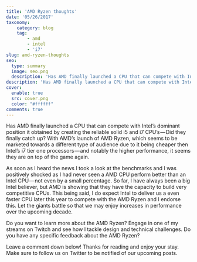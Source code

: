 ```yaml
---
title: 'AMD Ryzen thoughts'
date: '05/26/2017'
taxonomy:
    category: blog
    tag:
        - amd
        - intel
        - 'i7'
slug: amd-ryzen-thoughts
seo:
  type: summary
  image: seo.png
  description: 'Has AMD finally launched a CPU that can compete with Intel’s dominant position it obtained by creating the reliable solid i5 and i7 CPU’s — Did they finally catch up? With AMD’s launch of AMD Ryzen, which seems to be marketed towards a different type of audience due to it being cheaper then Intel’s i7 tier one processors — and notably the higher performance, it seems they are on top of the game again.'
description: 'Has AMD finally launched a CPU that can compete with Intel’s dominant position it obtained by creating the reliable solid i5 and i7 CPU’s — Did they finally catch up?'
cover:
  enable: true
  src: cover.png
  color: "#ffffff"
comments: true
---
```

Has AMD finally launched a CPU that can compete with Intel’s dominant position it obtained by creating the reliable solid i5 and i7 CPU’s — Did they finally catch up? With AMD’s launch of AMD Ryzen, which seems to be marketed towards a different type of audience due to it being cheaper then Intel’s i7 tier one processors — and notably the higher performance, it seems they are on top of the game again.

As soon as I heard the news I took a look at the benchmarks and I was positively shocked as I had never seen a AMD CPU perform better than an Intel CPU — not even by a small percentage. So far, I have always been a big Intel believer, but AMD is showing that they have the capacity to build very competitive CPUs. This being said, I do expect Intel to deliver us a even faster CPU later this year to compete with the AMD Ryzen and I endorse this. Let the giants battle so that we may enjoy increases in performance over the upcoming decade.

Do you want to learn more about the AMD Ryzen? Engage in one of my streams on Twitch and see how I tackle design and technical challenges. Do you have any specific feedback about the AMD Ryzen?

Leave a comment down below! Thanks for reading and enjoy your stay. Make sure to follow us on Twitter to be notified of our upcoming posts.
